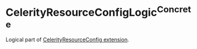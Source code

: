 # CelerityResourceConfigLogic<sup>Concrete</sup>

Logical part of [CelerityResourceConfig extension](../Celerity/README.md#celerityresourceconfig).

